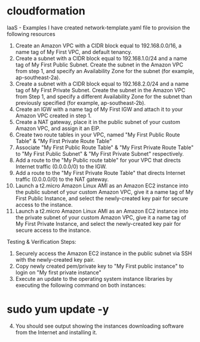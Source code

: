 # cloudformation
IaaS - Examples
I have created network-template.yaml file to provision the following resources
  1. Create an Amazon VPC with a CIDR block equal to 192.168.0.0/16, a name tag of My First VPC, and default tenancy.
  2. Create a subnet with a CIDR block equal to 192.168.1.0/24 and a name tag of My First Public Subnet. Create the subnet in the Amazon  VPC from step 1, and specify an Availability Zone for the subnet (for example, ap-southeast-2a).
  3. Create a subnet with a CIDR block equal to 192.168.2.0/24 and a name tag of My First Private Subnet. Create the subnet in the Amazon VPC from Step 1, and specify a different Availability Zone for the subnet than previously specified (for example, ap-southeast-2b).
  4. Create an IGW with a name tag of My First IGW and attach it to your Amazon VPC created in step 1.
  5. Create a NAT gateway, place it in the public subnet of your custom Amazon VPC, and assign it an EIP.
  6. Create two route tables in your VPC, named "My First Public Route Table" & "My First Private Route Table"
  7. Associate "My First Public Route Table" & "My First Private Route Table" to "My First Public Subnet" & "My First Private Subnet" respectively.
  7. Add a route to the "My Public route table" for your VPC that directs Internet traffic (0.0.0.0/0) to the IGW.
  8. Add a route to the "My First Private Route Table" that directs Internet traffic (0.0.0.0/0) to the NAT gateway. 
  9. Launch a t2.micro Amazon Linux AMI as an Amazon EC2 instance into the public subnet of your custom Amazon VPC, give it a name tag of My First Public Instance, and select the newly-created key pair for secure access to the instance.
  10. Launch a t2.micro Amazon Linux AMI as an Amazon EC2 instance into the private subnet of your custom Amazon VPC, give it a name tag of My First Private Instance, and select the newly-created key pair for secure access to the instance.

Testing & Verification Steps:
1. Securely access the Amazon EC2 instance in the public subnet via SSH with the newly-created key pair.
2. Copy newly created pem/private key to "My First public instance" to login on "My first private instance"
3. Execute an update to the operating system instance libraries by executing the following command on both instances:
  # sudo yum update -y
4. You should see output showing the instances downloading software from the Internet and installing it.

